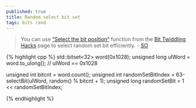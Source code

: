 ```yaml
---
published: true
title: Random select bit set
tags: bits rand
---
```

>  You can use [“Select the bit position“](https://graphics.stanford.edu/~seander/bithacks.html) function from the [Bit Twiddling Hacks](https://graphics.stanford.edu/~seander/bithacks.html#SelectPosFromMSBRank) page to select random set bit efficiently. - [SO](https://stackoverflow.com/a/54304770/51386)

{% highlight cpp %}
std::bitset<32> word(0x1028);
unsigned long ulWord = word.to_ulong();    // ulWord == 0x1028

unsigned int bitcnt = word.count();
unsigned int randomSetBitIndex = 63-selectBit(ulWord, random() % bitcnt + 1);
unsigned long randomSetBit = 1 << randomSetBitIndex;

{% endhighlight %}
